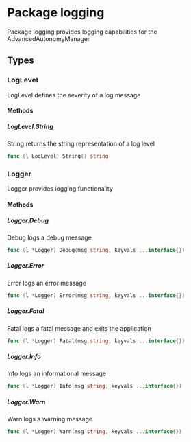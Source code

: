 # Package logging

Package logging provides logging capabilities for the AdvancedAutonomyManager


## Types

### LogLevel

LogLevel defines the severity of a log message


#### Methods

##### LogLevel.String

String returns the string representation of a log level


```go
func (l LogLevel) String() string
```

### Logger

Logger provides logging functionality


#### Methods

##### Logger.Debug

Debug logs a debug message


```go
func (l *Logger) Debug(msg string, keyvals ...interface{})
```

##### Logger.Error

Error logs an error message


```go
func (l *Logger) Error(msg string, keyvals ...interface{})
```

##### Logger.Fatal

Fatal logs a fatal message and exits the application


```go
func (l *Logger) Fatal(msg string, keyvals ...interface{})
```

##### Logger.Info

Info logs an informational message


```go
func (l *Logger) Info(msg string, keyvals ...interface{})
```

##### Logger.Warn

Warn logs a warning message


```go
func (l *Logger) Warn(msg string, keyvals ...interface{})
```

